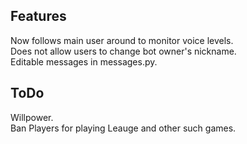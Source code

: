 ## Features 
Now follows main user around to monitor voice levels.  
Does not allow users to change bot owner's nickname.  
Editable messages in messages.py.  

## ToDo
Willpower.  
Ban Players for playing Leauge and other such games.
